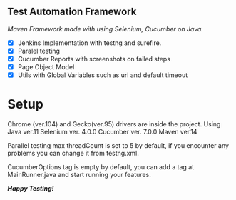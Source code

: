 

## Test Automation Framework



*Maven Framework made with using Selenium, Cucumber on Java.*

 - [x] Jenkins Implementation with testng and surefire.
 - [x] Paralel testing
 - [x] Cucumber Reports with screenshots on failed steps
 - [x] Page Object Model
 - [x] Utils with Global Variables such as url and default timeout

# Setup

Chrome (ver.104) and Gecko(ver.95) drivers are inside the project.
Using Java ver.11
Selenium ver. 4.0.0
Cucumber ver. 7.0.0
Maven ver.14

Parallel testing max threadCount is set to 5 by default, if you encounter any problems you can change it from testng.xml.

CucumberOptions tag is empty by default, you can add a tag at MainRunner.java and start running your features.

***Happy Testing!***

